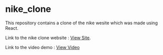 # nike_clone

This repository contains a clone of the nike wesite which was made using React.

Link to the nike clone website : [View Site](https://nikhil422004.github.io/nike_clone/).

Link to the video demo : [View Video](https://drive.google.com/file/d/1PurcdUP4SzXcaYD8u0ihU35kpIhJecha/view?usp=sharing)
